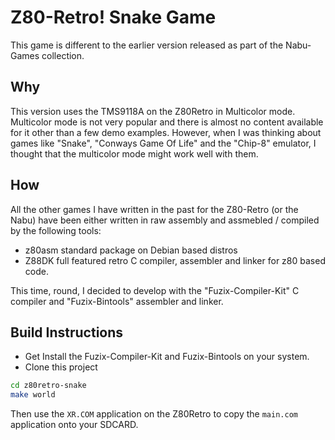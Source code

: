 <!-- vim: set tw=80 cc=80: -->
# Z80-Retro! Snake Game

This game is different to the earlier version released as part of the Nabu-Games
collection.

## Why

This version uses the TMS9118A on the Z80Retro in Multicolor mode.  Multicolor
mode is not very popular and there is almost no content available for it other
than a few demo examples.  However, when I was thinking about games like
"Snake", "Conways Game Of Life" and the "Chip-8" emulator, I thought that the
multicolor mode might work well with them.

## How

All the other games I have written in the past for the Z80-Retro (or the Nabu)
have been either written in raw assembly and assmebled / compiled by the
following tools:

- z80asm standard package on Debian based distros
- Z88DK full featured retro C compiler, assembler and linker for z80 based code.

This time, round, I decided to develop with the "Fuzix-Compiler-Kit" C compiler
and "Fuzix-Bintools" assembler and linker.

## Build Instructions

- Get Install the Fuzix-Compiler-Kit and Fuzix-Bintools on your system.
- Clone this project
``` bash
cd z80retro-snake
make world
```

Then use the `XR.COM` application on the Z80Retro to copy the `main.com`
application onto your SDCARD.


